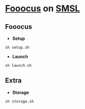 # [Fooocus](https://github.com/lllyasviel/Fooocus) on [SMSL](https://studiolab.sagemaker.aws)

## Fooocus
* **Setup**
```
sh setup.sh
```
* **Launch**
```
sh launch.sh
```

## Extra
* **Storage**
```
sh storage.sh
```
